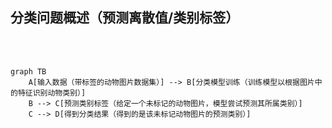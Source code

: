## 分类问题概述（预测离散值/类别标签）

<br />
<br />

```mermaid{theme: 'dark', scale: 1}
graph TB
    A[输入数据（带标签的动物图片数据集）] --> B[分类模型训练（训练模型以根据图片中的特征识别动物类别）]
    B --> C[预测类别标签（给定一个未标记的动物图片，模型尝试预测其所属类别）]
    C --> D[得到分类结果（得到的是该未标记动物图片的预测类别）]
```

<!-- 在这一页中，我们将深入探讨分类问题的基本概念。如你所见，分类问题的核心目标是预测离散值或类别标签。这与之后要讲的回归问题预测连续值的目标形成了鲜明的对比。

让我们从左到右看这个流程图。为了方便理解，我们使用动物图片分类的例子来揭示分类问题的基本流程：

1、输入数据：首先，我们有一个带有标签的动物图片数据集。这些图片都带有对应的动物名称标签，例如“狗”、“猫”或“鸟”。

2、分类模型训练：在这一步，我们使用这些带标签的图片来训练一个分类模型。这个模型将学习如何根据图片中的动物特征来识别并预测动物类别。

3、预测类别标签：一旦模型训练完成，我们可以使用它来对那些没有标签的动物图片进行预测。模型将尝试根据它在训练过程中所学到的知识来预测图片中动物的类别。

4、得到分类结果：最后，我们得到了模型的预测结果，即该图片所属的动物类别。

分类问题是监督学习中的一个核心问题，它涉及到识别和预测数据点的特定类别。 -->